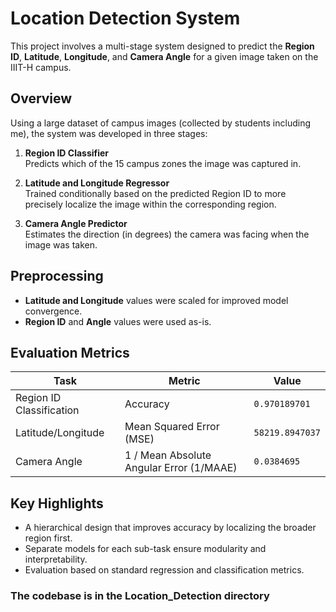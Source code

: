 # Location Detection System

This project involves a multi-stage system designed to predict the **Region ID**, **Latitude**, **Longitude**, and **Camera Angle** for a given image taken on the IIIT-H campus.

## Overview

Using a large dataset of campus images (collected by students including me), the system was developed in three stages:

1. **Region ID Classifier**  
   Predicts which of the 15 campus zones the image was captured in.

2. **Latitude and Longitude Regressor**  
   Trained conditionally based on the predicted Region ID to more precisely localize the image within the corresponding region.

3. **Camera Angle Predictor**  
   Estimates the direction (in degrees) the camera was facing when the image was taken.

## Preprocessing

- **Latitude and Longitude** values were scaled for improved model convergence.
- **Region ID** and **Angle** values were used as-is.

## Evaluation Metrics

| Task                      | Metric                     | Value         |
|---------------------------|----------------------------|---------------|
| Region ID Classification | Accuracy                   | `0.970189701` |
| Latitude/Longitude        | Mean Squared Error (MSE)   | `58219.8947037` |
| Camera Angle              | 1 / Mean Absolute Angular Error (1/MAAE) | `0.0384695` |

## Key Highlights

- A hierarchical design that improves accuracy by localizing the broader region first.
- Separate models for each sub-task ensure modularity and interpretability.
- Evaluation based on standard regression and classification metrics.




### The codebase is in the Location_Detection directory
